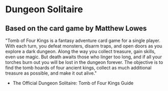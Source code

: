 # Dungeon Solitaire
## Based on the card game by Matthew Lowes
"Tomb of Four Kings is a fantasy adventure card game
for a single player. With each turn, you defeat monsters, disarm traps, and open doors as you explore a
dark dungeon. Along the way you collect treasure, gain
skills, even use magic. But death awaits those who linger too long, and if all your torches burn out you will
be lost in the dungeon forever. The objective is to find
the tomb hoards of four ancient kings, collect as much
additional treasure as possible, and make it out alive."
- The Official Dungeon Solitaire: Tomb of Four Kings Guide
